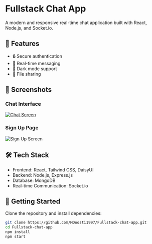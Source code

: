 # Fullstack Chat App  

A modern and responsive real-time chat application built with React, Node.js, and Socket.io.  

## 🚀 Features  
- 🔒 Secure authentication  
- 💬 Real-time messaging  
- 🎨 Dark mode support  
- 📁 File sharing  

## 📸 Screenshots  
### Chat Interface  
[![Chat Screen](https://raw.githubusercontent.com/MDoosti1997/Fullstack-chat-app/main/Screenshot%20(1353).png)  
](https://github.com/burakorkmez/fullstack-chat-app/raw/master/frontend/public/screenshot-for-readme.png)
### Sign Up Page  
![Sign Up Screen](https://raw.githubusercontent.com/MDoosti1997/Fullstack-chat-app/main/Screenshot%20(1356).png)  

## 🛠 Tech Stack  
- Frontend: React, Tailwind CSS, DaisyUI  
- Backend: Node.js, Express.js  
- Database: MongoDB  
- Real-time Communication: Socket.io  

## 🚀 Getting Started  
Clone the repository and install dependencies:  
```sh
git clone https://github.com/MDoosti1997/Fullstack-chat-app.git  
cd Fullstack-chat-app  
npm install  
npm start  
